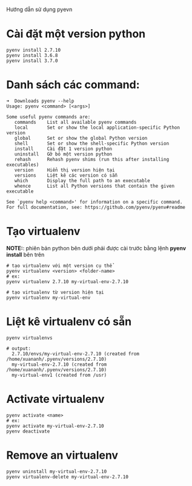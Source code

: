 Hướng dẫn sử dụng pyevn

# Cài đặt một version python

```shell
pyenv install 2.7.10
pyenv install 3.6.8
pyenv install 3.7.0
```

# Danh sách các command:

```shell
➜  Downloads pyenv --help        
Usage: pyenv <command> [<args>]

Some useful pyenv commands are:
   commands    List all available pyenv commands
   local       Set or show the local application-specific Python version
   global      Set or show the global Python version
   shell       Set or show the shell-specific Python version
   install     Cài đặt 1 version python
   uninstall   Gỡ bỏ một version python
   rehash      Rehash pyenv shims (run this after installing executables)
   version     Hiển thị version hiện tại
   versions    Liệt kê các version có sẵn
   which       Display the full path to an executable
   whence      List all Python versions that contain the given executable

See `pyenv help <command>' for information on a specific command.
For full documentation, see: https://github.com/pyenv/pyenv#readme
```

# Tạo virtualenv

**NOTE:**: phiên bản python bên dưới phải được cài trước bằng lệnh **pyenv install** bên trên

```shell
# tạo virtualenv với một version cụ thể
pyenv virtualenv <version> <folder-name>
# ex:
pyenv virtualenv 2.7.10 my-virtual-env-2.7.10

# tạo virtualenv từ version hiện tại
pyenv virtualenv my-virtual-env
```

# Liệt kê virtualenv có sẵn

```shell
pyenv virtualenvs

# output:
  2.7.10/envs/my-virtual-env-2.7.10 (created from /home/xuananh/.pyenv/versions/2.7.10)
  my-virtual-env-2.7.10 (created from /home/xuananh/.pyenv/versions/2.7.10)
  my-virtual-env1 (created from /usr)
```

# Activate virtualenv

```shell
pyenv activate <name>
# ex:
pyenv activate my-virtual-env-2.7.10
pyenv deactivate
```

# Remove an virtualenv

```shell
pyenv uninstall my-virtual-env-2.7.10
pyenv virtualenv-delete my-virtual-env-2.7.10
```
